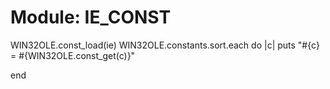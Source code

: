 # Module: IE_CONST
    

WIN32OLE.const_load(ie) WIN32OLE.constants.sort.each do |c|
    puts "#{c} = #{WIN32OLE.const_get(c)}"

end




